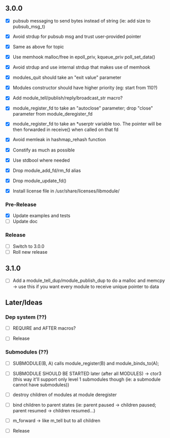 ## 3.0.0

- [x] pubsub messaging to send bytes instead of string (ie: add size to pubsub_msg_t)
- [x] Avoid strdup for pubsub msg and trust user-provided pointer
- [x] Same as above for topic
- [x] Use memhook malloc/free in epoll_priv, kqueue_priv poll_set_data()
- [x] Avoid strdup and use internal strdup that makes use of memhook
- [x] modules_quit should take an "exit value" parameter
- [x] Modules constructor should have higher priority (eg: start from 110?)
- [x] Add module_tell/publish/reply/broadcast_str macro?

- [x] module_register_fd to take an "autoclose" parameter; drop "close" parameter from module_deregister_fd
- [x] module_register_fd to take an *userptr variable too. The pointer will be then forwarded in receive() when called on that fd

- [x] Avoid memleak in hashmap_rehash function

- [x] Constify as much as possible
- [x] Use stdbool where needed

- [x] Drop module_add_fd/rm_fd alias
- [x] Drop module_update_fd()

- [x] Install license file in /usr/share/licenses/libmodule/

### Pre-Release

- [x] Update examples and tests
- [ ] Update doc

### Release

- [ ] Switch to 3.0.0
- [ ] Roll new release

## 3.1.0

- [ ] Add a module_tell_dup/module_publish_dup to do a malloc and memcpy -> use this if you want every module to receive unique pointer to data

## Later/Ideas

### Dep system (??)

- [ ] REQUIRE and AFTER macros?

- [ ] Release

### Submodules (??)

- [ ] SUBMODULE(B, A) calls module_register(B) and module_binds_to(A);
- [ ] SUBMODULE SHOULD BE STARTED later (after all MODULES) -> ctor3 (this way it'll support only level 1 submodules though (ie: a submodule cannot have submodules))
- [ ] destroy children of modules at module deregister
- [ ] bind children to parent states (ie: parent paused -> children paused; parent resumed -> children resumed...)
- [ ] m_forward -> like m_tell but to all children

- [ ] Release
